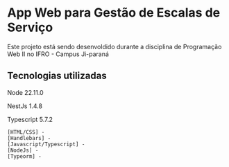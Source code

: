 # App Web para Gestão de Escalas de Serviço

Este projeto está sendo desenvoldido durante a disciplina de Programação Web II no IFRO - Campus Ji-paraná

## Tecnologias utilizadas

Node 22.11.0

NestJs 1.4.8

Typescript 5.7.2


    [HTML/CSS] -
    [Handlebars] -
    [Javascript/Typescript] -
    [NodeJs] -
    [Typeorm] -

